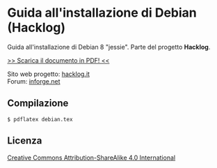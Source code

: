 # Guida all'installazione di Debian (Hacklog)
Guida all'installazione di Debian 8 "jessie". Parte del progetto **Hacklog**.  

[>> Scarica il documento in PDF! <<](https://github.com/InforgeNet/hacklog-debian/releases/download/1.0/debian.pdf)  

Sito web progetto: [hacklog.it](https://www.hacklog.it)  
Forum: [inforge.net](https://www.inforge.net/xi/)  

## Compilazione

```
$ pdflatex debian.tex
```

## Licenza

[Creative Commons Attribution-ShareAlike 4.0 International](https://creativecommons.org/licenses/by-sa/4.0/legalcode)  
